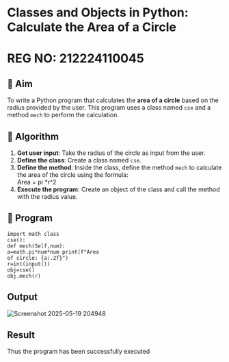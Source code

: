 # Classes and Objects in Python: Calculate the Area of a Circle
# REG NO: 212224110045
## 🎯 Aim
To write a Python program that calculates the **area of a circle** based on the radius provided by the user. This program uses a class named `cse` and a method `mech` to perform the calculation.

## 🧠 Algorithm
1. **Get user input**: Take the radius of the circle as input from the user.
2. **Define the class**: Create a class named `cse`.
3. **Define the method**: Inside the class, define the method `mech` to calculate the area of the circle using the formula:  
   Area = pi *r^2 
4. **Execute the program**: Create an object of the class and call the method with the radius value.

## 🧾 Program
```
import math class
cse():
def mech(Self,num):
a=math.pi*num*num print(f"Area
of circle: {a:.2f}")
r=int(input())
obj=cse()
obj.mech(r)
```
## Output

![Screenshot 2025-05-19 204948](https://github.com/user-attachments/assets/5d881604-b949-49f7-99d5-dea3eb696891)

## Result

Thus the program has been successfully executed

